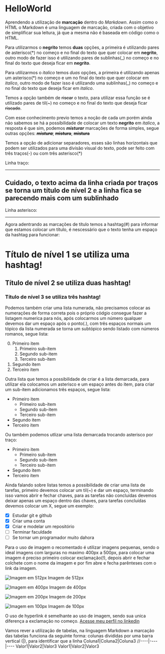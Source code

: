 # HelloWorld

Aprendendo a utilização de **marcação** dentro do _Markdown_.
Assim como o HTML o Markdown é uma linguagem de marcação, criada com o objetivo de simplificar sua leitura, já que a mesma não é baseada em código como o HTML.

Para utilizarmos o **negrito** temos **duas** opções, a primeira é utilizando pares de asterisco(\*) no começo e no final do texto que quer colocar em **negrito**, outro modo de fazer isso é utilizando pares de sublinhas(\_) no começo e no final do texto que deseja ficar em **negrito**.

Para utilizarmos o _italico_ temos _duas_ opções, a primeira é utilizando apenas um asterisco(\*) no começo e um no final do texto que quer colocar em *italico*, outro modo de fazer isso é utilizando uma sublinhas(\_) no começo e no final do texto que deseja ficar em _italico_.

Temos a opção também de ~~riscar~~ o texto, para utilizar essa função se é utilizado pares de til(~) no começo e no final do texto que deseja ficar ~~riscado~~.

Com esse conhecimento previo temos a noção de cada um porém ainda não sabemos se há a possíbilidade de colocar um texto **negrito** em _italico_, a resposta é que sim, podemos _**misturar**_ marcações de forma simples, segue outras opções: _~~**mistura**~~_; ~~**mistura**~~; ~~**mistura**~~

Temos a opção de adicionar separadores, esses são linhas horizontais que podem ser utilizados para uma divisão visual do texto, pode ser feito com três traços(-) ou com três asterisco(\*)

Linha traço:

---

## Cuidado, o texto acima da linha criada por traços se torna um título de nível 2 e a linha fica se parecendo mais com um sublinhado

Linha asterisco:

---

Agora adentrando as marcações de título temos a hashtag(#) para informar que estamos colocar um título, é nescessário que o texto tenha um espaço da hashtag para funcionar:

# Título de nível 1 se utiliza uma hashtag!

## Título de nível 2 se utiliza duas hashtag!

### Título de nível 3 se utiliza três hashtag!

Podemos também criar uma lista numerada, não precisamos colocar as numerações de forma correta pois o próprio códgio consegue fazer a listagem numerica para nós, após colocarmos um número qualquer devemos dar um espaço após o ponto(.), com três espaços normais um tópico da lista numerada se torna um subtópico sendo listado com números romanos, segue lista:

0. Primeiro item
   1. Primeiro sub-item
   1. Segundo sub-item
   1. Terceiro sub-item
0. Segundo item
0. Terceiro item

Outra lista que temos a possibilidade de criar é a lista demarcada, para utilizar ela colocamos um asterisco e um espaço antes do item, para criar um sub-item adicionamos três espaços, segue lista:

* Primeiro item
   * Primeiro sub-item
   * Segundo sub-item
   * Terceiro sub-item
* Segundo item
* Terceiro item

Ou também podemos utlizar uma lista demarcada trocando asterisco por traço:

- Primeiro item
   - Primeiro sub-item
   - Segundo sub-item
   - Terceiro sub-item
- Segundo item
- Terceiro item

Ainda falando sobre listas temos a possibilidade de criar uma lista de tarefas, primeiro devemos colocar um til(~) e dar um espaço, terminando isso vamos abrir e fechar chaves, para as tarefas não concluídas devemos deixar apenas um espaço dentro das chaves, para tarefas concluídas devemos colocar um X, segue um exemplo:

- [X] Estudar git e github
- [X] Criar uma conta
- [X] Criar e modelar um repositório
- [ ] Terminar faculdade
- [ ] Se tornar um programador muito dahora

Para o uso de imagem o recomentado é utilizar imagens pequenas, sendo o ideal imagens com larguras no maximo 400px a 500px, para colocar uma imagem é preciso primeiro colocar exclamação(!), depois abrir e fechar colchete com o nome da imagem e por fim abre e fecha parênteses com o link da imagem.

![Imagem em 512px](https://github.com/FelipeVandevelde/HelloWorld/assets/148922578/0b0387ce-a337-4927-899d-faf35810b261)
Imagem de 512px

![Imagem em 400px](https://github.com/FelipeVandevelde/HelloWorld/assets/148922578/b681a721-df96-48f4-bdf7-5425866ced11)
Imagem de 400px

![Imagem em 200px](https://github.com/FelipeVandevelde/HelloWorld/assets/148922578/387bf453-1562-4185-af7d-96ebe0d4eb71)
Imagem de 200px

![Imagem em 100px](https://github.com/FelipeVandevelde/HelloWorld/assets/148922578/1570e651-47c0-44bd-99b1-536622b3d8a0)
Imagem de 100px

O uso de hyperlink é semelhante ao uso de imagem, sendo sua unica diferença a exclamação no começo.
[Acesse meu perfil no linkedin](https://www.linkedin.com/in/felipe-vandevelde-a54a81266/)

Vamos rever a utilização de tabelas, na linguagem Markdown a marcação das tabelas funciona da seguinte forma:
colunas divididas por uma barra vertical (|), para identificar que a linha 
Coluna1|Coluna2|Coluna3
//----|----|----
Valor1|Valor2|Valor3
Valor1|Valor2|Valor3

